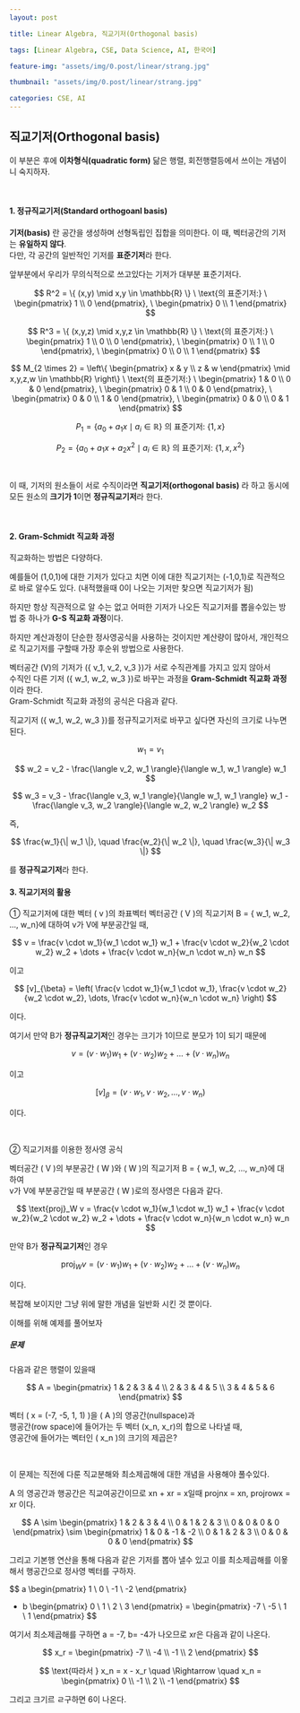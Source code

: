 ```yaml
---
layout: post

title: Linear Algebra, 직교기저(Orthogonal basis)

tags: [Linear Algebra, CSE, Data Science, AI, 한국어]

feature-img: "assets/img/0.post/linear/strang.jpg"

thumbnail: "assets/img/0.post/linear/strang.jpg"

categories: CSE, AI
---
```


## 직교기저(Orthogonal basis)

이 부분은 후에 **이차형식(quadratic form)** 닮은 행렬, 회전행렬등에서 쓰이는 개념이니 숙지하자.

<br>

#### 1. 정규직교기저(Standard orthogoanl basis)

**기저(basis)** 란 공간을 생성하며 선형독립인 집합을 의미한다. 이 때, 벡터공간의 기저는 **유일하지 않다**. <br>다만, 각 공간의 일반적인 기저를 **표준기저**라 한다.<br>

앞부분에서 우리가 무의식적으로 쓰고있다는 기저가 대부분 표준기저다.

$$
R^2 = \{ (x,y) \mid x,y \in \mathbb{R} \} \ \text{의 표준기저:} \ 
\begin{pmatrix} 1 \\ 0 \end{pmatrix}, \ 
\begin{pmatrix} 0 \\ 1 \end{pmatrix}
$$

$$
R^3 = \{ (x,y,z) \mid x,y,z \in \mathbb{R} \} \ \text{의 표준기저:} \ 
\begin{pmatrix} 1 \\ 0 \\ 0 \end{pmatrix}, \ 
\begin{pmatrix} 0 \\ 1 \\ 0 \end{pmatrix}, \ 
\begin{pmatrix} 0 \\ 0 \\ 1 \end{pmatrix}
$$

$$
M_{2 \times 2} = \left\{ \begin{pmatrix} x & y \\ z & w \end{pmatrix} \mid x,y,z,w \in \mathbb{R} \right\} \ \text{의 표준기저:} \ 
\begin{pmatrix} 1 & 0 \\ 0 & 0 \end{pmatrix}, \ 
\begin{pmatrix} 0 & 1 \\ 0 & 0 \end{pmatrix}, \ 
\begin{pmatrix} 0 & 0 \\ 1 & 0 \end{pmatrix}, \ 
\begin{pmatrix} 0 & 0 \\ 0 & 1 \end{pmatrix}
$$

$$
P_1 = \{ a_0 + a_1 x \mid a_i \in \mathbb{R} \} \ \text{의 표준기저:} \ \{1, x\}
$$

$$
P_2 = \{ a_0 + a_1 x + a_2 x^2 \mid a_i \in \mathbb{R} \} \ \text{의 표준기저:} \ \{1, x, x^2\}
$$

<br>

이 때, 기저의 원소들이 서로 수직이라면 **직교기저(orthogonal basis)** 라 하고 동시에 모든 원소의 **크기가 1**이면 **정규직교기저**라 한다.

<br>

#### 2. Gram-Schmidt 직교화 과정

직교화하는 방법은 다양하다. <br>

예를들어 (1,0,1)에 대한 기저가 있다고 치면 이에 대한 직교기저는 (-1,0,1)로 직관적으로 바로 알수도 있다. (내적했을때 0이 나오는 기저만 찾으면 직교기저가 됨) <br>

하지만 항상 직관적으로 알 수는 없고 어떠한 기저가 나오든 직교기저를 뽑을수있는 방법 중 하나가 **G-S 직교화 과정**이다. <br>

하지만 계산과정이 단순한 정사영공식을 사용하는 것이지만 계산량이 많아서, 개인적으로 직교기저를 구할때 가장 후순위 방법으로 사용한다. <br>

벡터공간 \(V\)의 기저가 \(\{ v_1, v_2, v_3 \}\)가 서로 수직관계를 가지고 있지 않아서  
수직인 다른 기저 \(\{ w_1, w_2, w_3 \}\)로 바꾸는 과정을 **Gram-Schmidt 직교화 과정**이라 한다.  
Gram-Schmidt 직교화 과정의 공식은 다음과 같다.

직교기저 \(\{ w_1, w_2, w_3 \}\)를 정규직교기저로 바꾸고 싶다면 자신의 크기로 나누면 된다.

$$
w_1 = v_1
$$

$$
w_2 = v_2 - \frac{\langle v_2, w_1 \rangle}{\langle w_1, w_1 \rangle} w_1
$$

$$
w_3 = v_3 - \frac{\langle v_3, w_1 \rangle}{\langle w_1, w_1 \rangle} w_1 - \frac{\langle v_3, w_2 \rangle}{\langle w_2, w_2 \rangle} w_2
$$

즉,

$$
\frac{w_1}{\| w_1 \|}, \quad \frac{w_2}{\| w_2 \|}, \quad \frac{w_3}{\| w_3 \|}
$$

를 **정규직교기저**라 한다.

#### 3. 직교기저의 활용

① 직교기저에 대한 벡터 \( v \)의 좌표벡터 벡터공간 \( V \)의 직교기저 B = { w_1, w_2, ..., w_n}에 대하여 v가 V에 부분공간일 때,

$$
v = \frac{v \cdot w_1}{w_1 \cdot w_1} w_1 + \frac{v \cdot w_2}{w_2 \cdot w_2} w_2 + \dots + \frac{v \cdot w_n}{w_n \cdot w_n} w_n
$$

이고

$$
[v]_{\beta} = \left( \frac{v \cdot w_1}{w_1 \cdot w_1}, \frac{v \cdot w_2}{w_2 \cdot w_2}, \dots, \frac{v \cdot w_n}{w_n \cdot w_n} \right)
$$

이다. <br>

여기서 만약 B가 **정규직교기저**인 경우는 크기가 1이므로 분모가 1이 되기 때문에

$$
v = (v \cdot w_1) w_1 + (v \cdot w_2) w_2 + \dots + (v \cdot w_n) w_n
$$

이고

$$
[v]_{\beta} = (v \cdot w_1, v \cdot w_2, \dots, v \cdot w_n)
$$

이다.

<br>

② 직교기저를 이용한 정사영 공식

벡터공간 \( V \)의 부분공간 \( W \)와 \( W \)의 직교기저 B = { w_1, w_2, ..., w_n}에 대하여  
v가 V에 부분공간일 때 부분공간 \( W \)로의 정사영은 다음과 같다.

$$
\text{proj}_W v = \frac{v \cdot w_1}{w_1 \cdot w_1} w_1 + \frac{v \cdot w_2}{w_2 \cdot w_2} w_2 + \dots + \frac{v \cdot w_n}{w_n \cdot w_n} w_n
$$

만약 B가 **정규직교기저**인 경우

$$
\text{proj}_W v = (v \cdot w_1) w_1 + (v \cdot w_2) w_2 + \dots + (v \cdot w_n) w_n
$$

이다. <br>

복잡해 보이지만 그냥 위에 말한 개념을 일반화 시킨 것 뿐이다. <br>

이해를 위해 예제를 풀어보자 <br>

##### 문제

다음과 같은 행렬이 있을때

$$
A =
\begin{pmatrix}
1 & 2 & 3 & 4 \\
2 & 3 & 4 & 5 \\
3 & 4 & 5 & 6
\end{pmatrix}
$$

벡터 ( x = (-7, -5, 1, 1) )을 ( A )의 영공간(nullspace)과  
행공간(row space)에 들어가는 두 벡터 (x_n, x_r)의 합으로 나타낼 때,  
영공간에 들어가는 벡터인 ( x_n )의 크기의 제곱은?

<br>

이 문제는 직전에 다룬 직교분해와 최소제곱해에 대한 개념을 사용해야 풀수있다.<br>

A 의 영공간과 행공간은 직교여공간이므로 xn + xr = x일때 projnx = xn, projrowx = xr 이다.

$$
A \sim
\begin{pmatrix}
1 & 2 & 3 & 4 \\
0 & 1 & 2 & 3 \\
0 & 0 & 0 & 0
\end{pmatrix}
\sim
\begin{pmatrix}
1 & 0 & -1 & -2 \\
0 & 1 & 2 & 3 \\
0 & 0 & 0 & 0
\end{pmatrix}
$$

그리고 기본행 연산을 통해 다음과 같은 기저를 뽑아 낼수 있고 이를 최소제곱해를 이욯해서 행공간으로 정사영 벡터를 구하자. <br>

$$
a \begin{pmatrix} 1 \\ 0 \\ -1 \\ -2 \end{pmatrix} 
+ b \begin{pmatrix} 0 \\ 1 \\ 2 \\ 3 \end{pmatrix} 
= \begin{pmatrix} -7 \\ -5 \\ 1 \\ 1 \end{pmatrix}
$$

여기서 최소제곱해를 구하면 a = -7, b= -4가 나오므로 xr은 다음과 같이 나온다.

$$
x_r = \begin{pmatrix} -7 \\ -4 \\ -1 \\ 2 \end{pmatrix}
$$

$$
\text{따라서 } x_n = x - x_r \quad \Rightarrow \quad x_n = \begin{pmatrix} 0 \\ -1 \\ 2 \\ -1 \end{pmatrix}
$$

그리고 크기르 ㄹ구하면 6이 나온다.
